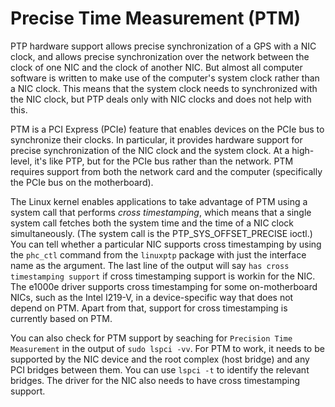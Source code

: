 # Precise Time Measurement (PTM)

PTP hardware support allows precise synchronization of a GPS with a NIC clock, and allows precise
synchronization over the network between the clock of one NIC and the clock of another NIC.
But almost all computer software is written to make use of the computer's system clock rather than a NIC clock.
This means that the system clock needs to synchronized with the NIC clock,
but PTP deals only with NIC clocks and does not help with this.

PTM is a PCI Express (PCIe) feature that enables devices on the PCIe bus to synchronize their clocks.
In particular, it provides hardware support for precise synchronization of the
NIC clock and the system clock.
At a high-level, it's like PTP, but for the PCIe bus rather than the network.
PTM requires support from both the network card and the computer (specifically the PCIe bus on the motherboard).

The Linux kernel enables applications to take advantage
of PTM using a system call that performs *cross timestamping*, which
means that a single system call fetches both the system time and the
time of a NIC clock simultaneously.
(The system call is the PTP_SYS_OFFSET_PRECISE ioctl.)
You can tell whether a particular NIC supports cross timestamping
by using the `phc_ctl` command from the `linuxptp` package with just the interface name as the argument. The last line of the output will say
`has cross timestamping support` if cross timestamping support is workin for the NIC.
The e1000e driver supports cross timestamping for some on-motherboard NICs,
such as the Intel I219-V, in a device-specific way that does not depend on PTM.
Apart from that, support for cross timestamping is currently based on PTM.

You can also check for PTM support by seaching for `Precision Time Measurement` in the output of `sudo lspci -vv`.
For PTM to work, it needs to be supported by the NIC device and the root complex (host bridge) and any PCI bridges
between them. You can use `lspci -t` to identify the relevant bridges. The driver for the NIC also needs to
have cross timestamping support.
